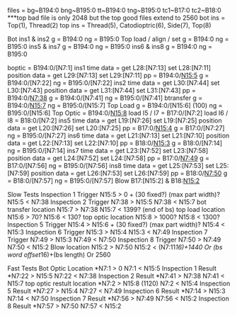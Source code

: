 
files = bg~B194:0 bng~B195:0 tt~B194:0 tng~B195:0 tc1~B17:0 tc2~B18:0
***top bad file is only 2048 but the top good files extend to 2560
bot ins = Top(1), Thread(2)
top ins = Thread(5), Catodioptric(6), Side(7), Top(8)

Bot		ins1 & ins2 g = B194:0  ng = B195:0
Top		load / align / set g = B194:0  ng = B195:0
		ins5 & ins7 g = B194:0  ng = B195:0
		ins6 & ins8 g = B194:0  ng = B195:0

boptic		= B194:0/[N7:1]
ins1		time data = get L28:[N7:13]  set L28:[N7:11]
			position data =  get L29:[N7:13]  set L29:[N7:11]
			pp = B194:0/[N15:5](105)
			g = B194:0/[N7:22]
			ng = B195:0/[N7:22]
ins2		time data = get L30:[N7:44]  set L30:[N7:43]
			position data =  get L31:[N7:44]  set L31:[N7:43]
			pp = B194:0/[N7:38](777)
			g = B194:0/[N7:41]
			ng = B195:0/[N7:41]
btransfer	g = B194:0/[N15:7](1356)
			ng = B195:0/[N15:7]
Top Load	g = B194:0/[N15:6] (100)
			ng = B195:0/[N15:6]
Top Optic	= B194:0/[N15:8](1150)
			load I5 / I7 = B17:0/[N7:2]
			load I6 / I8 = B18:0/[N7:2]
ins5		time data = get L19:[N7:26]  set L19:[N7:25]
			position data =  get L20:[N7:26]  set L20:[N7:25]
			pp = B17:0/[N15:4](1502)
			g = B17:0/[N7:27]
			ng = B195:0/[N7:27]
ins6		time data = get L21:[N7:13]  set L21:[N7:10]
			position data =  get L22:[N7:13]  set L22:[N7:10]
			pp = B18:0/[N15:3](1512)
			g = B18:0/[N7:14]
			ng = B195:0/[N7:14]
ins7		time data = get L23:[N7:52]  set L23:[N7:58]
			position data =  get L24:[N7:52]  set L24:[N7:58]
			pp = B17:0/[N7:49](1515)
			g = B17:0/[N7:56]
			ng = B195:0/[N7:56]
ins8		time data = get L25:[N7:53]  set L25:[N7:59]
			position data =  get L26:[N7:53]  set L26:[N7:59]
			pp = B18:0/[N7:50](1520)
			g = B18:0/[N7:57]
			ng = B195:0/[N7:57]
Blow		B17:[N15:2] & B18:[N15:2](1976)

Slow Tests
Inspection 1 Trigger		N15:5 > 0 + (30 fixed?) (max part width)?
							N15:5 < N7:38
Inspection 2 Trigger		N7:38 > N15:5
							N7:38 < N15:7
bot transfer location		N15:7 > N7:38
							N15:7 < 1399? (end of bs)
top load location			N15:6 > 70?
							N15:6 < 130?
top optic location			N15:8 > 1000?
							N15:8 < 1300?
Inspection 5 Trigger		N15:4 > N15:6 + (30 fixed?) (max part width)?
							N15:4 < N15:3
Inspection 6 Trigger		N15:3 > N15:4
							N15:3 < N7:49
Inspection 7 Trigger		N7:49 > N15:3
							N7:49 < N7:50
Inspection 8 Trigger		N7:50 > N7:49
							N7:50 < N15:2
Blow location				N15:2 > N7:50
							N15:2 < (N7:11*16)+1440 Or (bs word offset*16)+(bs length) Or 2560

Fast Tests
Bot Optic Location			*N7:1 > 0
							N7:1 < N15:5
Inspection 1 Result			*N7:22 > N15:5
							N7:22 < N7:38
Inspection 2 Result			*N7:41 > N7:38
							N7:41 < N15:7
top optic restult location	*N7:2 > N15:8 (1120)
							N7:2 < N15:4
Inspection 5 Result			*N7:27 > N15:4
							N7:27 < N7:49
Inspection 6 Result			*N7:14 > N15:3
							N7:14 < N7:50
Inspection 7 Result			*N7:56 > N7:49
							N7:56 < N15:2
Inspection 8 Result			*N7:57 > N7:50
							N7:57 < N15:2
